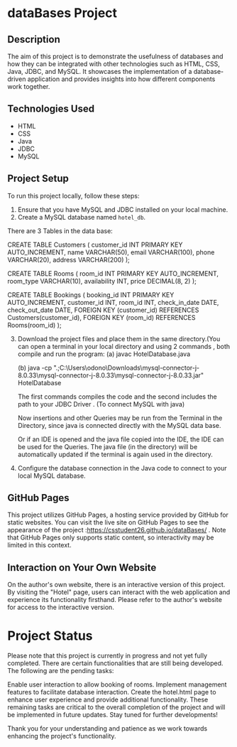 # dataBases Project

## Description

The aim of this project is to demonstrate the usefulness of databases and how they can be integrated with other technologies such as HTML, CSS, Java, JDBC, and MySQL. It showcases the implementation of a database-driven application and provides insights into how different components work together.

## Technologies Used

- HTML
- CSS
- Java
- JDBC
- MySQL



## Project Setup

To run this project locally, follow these steps:

1. Ensure that you have MySQL and JDBC installed on your local machine.
2. Create a MySQL database named `hotel_db`.


There  are  3  Tables  in the data base: 

CREATE TABLE Customers (
  customer_id INT PRIMARY KEY AUTO_INCREMENT,
  name VARCHAR(50),
  email VARCHAR(100),
  phone VARCHAR(20),
  address VARCHAR(200)
);

CREATE TABLE Rooms (
  room_id INT PRIMARY KEY AUTO_INCREMENT,
  room_type VARCHAR(10),
  availability INT,
  price DECIMAL(8, 2)
);

CREATE TABLE Bookings (
  booking_id INT PRIMARY KEY AUTO_INCREMENT,
  customer_id INT,
  room_id INT,
  check_in_date DATE,
  check_out_date DATE,
  FOREIGN KEY (customer_id) REFERENCES Customers(customer_id),
  FOREIGN KEY (room_id) REFERENCES Rooms(room_id)
);




3. Download the project files and place them in the same directory.(You can open a terminal in your local directory and  using 2 commands , both compile and run the program:
   (a) javac HotelDatabase.java

   (b) java -cp ".;C:\Users\odono\Downloads\mysql-connector-j-8.0.33\mysql-connector-j-8.0.33\mysql-connector-j-8.0.33.jar" HotelDatabase
   
   The first commands compiles the code and the second includes the path to your JDBC Driver . (To connect MySQL with java)
   
   Now insertions and other Queries may be run from the Terminal in the Directory, since java is connected directly with the MySQL data base.
   
   Or if an IDE is opened and the java file copied into the IDE, the IDE can be used for the Queries. The java file (in the directory) will be automatically updated if the terminal is again used in the directory.

5. Configure the database connection in the Java code to connect to your local MySQL database.

## GitHub Pages

This project utilizes GitHub Pages, a hosting service provided by GitHub for static websites. You can visit the live site on GitHub Pages to see the appearance of the project :https://csstudent26.github.io/dataBases/ . Note that GitHub Pages only supports static content, so interactivity may be limited in this context.

## Interaction on Your Own Website

On the author's own website, there is an interactive version of this project. By visiting the "Hotel" page, users can interact with the web application and experience its functionality firsthand. Please refer to the author's website for access to the interactive version.

#  Project Status
Please note that this project is currently in progress and not yet fully completed. There are certain functionalities that are still being developed. The following are the pending tasks:

Enable user interaction to allow booking of rooms.
Implement management features to facilitate database interaction.
Create the hotel.html page to enhance user experience and provide additional functionality.
These remaining tasks are critical to the overall completion of the project and will be implemented in future updates. Stay tuned for further developments!

Thank you for your understanding and patience as we work towards enhancing the project's functionality.
